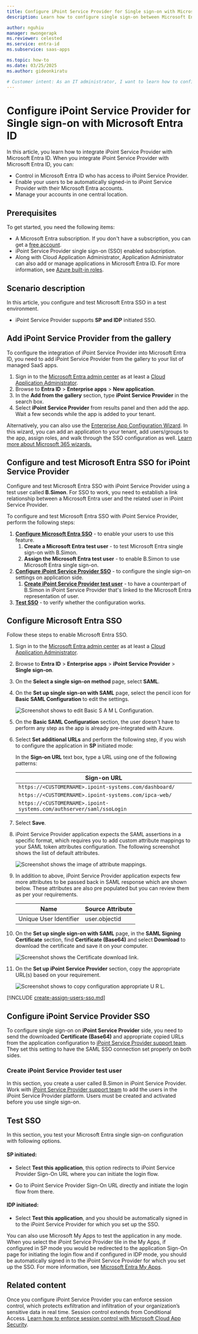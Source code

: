 ```yaml
---
title: Configure iPoint Service Provider for Single sign-on with Microsoft Entra ID
description: Learn how to configure single sign-on between Microsoft Entra ID and iPoint Service Provider.

author: nguhiu
manager: mwongerapk
ms.reviewer: celested
ms.service: entra-id
ms.subservice: saas-apps

ms.topic: how-to
ms.date: 03/25/2025
ms.author: gideonkiratu

# Customer intent: As an IT administrator, I want to learn how to configure single sign-on between Microsoft Entra ID and iPoint Service Provider so that I can control who has access to iPoint Service Provider, enable automatic sign-in with Microsoft Entra accounts, and manage my accounts in one central location.
---
```


# Configure iPoint Service Provider for Single sign-on with Microsoft Entra ID

In this article,  you learn how to integrate iPoint Service Provider with Microsoft Entra ID. When you integrate iPoint Service Provider with Microsoft Entra ID, you can:

* Control in Microsoft Entra ID who has access to iPoint Service Provider.
* Enable your users to be automatically signed-in to iPoint Service Provider with their Microsoft Entra accounts.
* Manage your accounts in one central location.

## Prerequisites

To get started, you need the following items:

* A Microsoft Entra subscription. If you don't have a subscription, you can get a [free account](https://azure.microsoft.com/free/).
* iPoint Service Provider single sign-on (SSO) enabled subscription.
* Along with Cloud Application Administrator, Application Administrator can also add or manage applications in Microsoft Entra ID.
For more information, see [Azure built-in roles](~/identity/role-based-access-control/permissions-reference.md).

## Scenario description

In this article,  you configure and test Microsoft Entra SSO in a test environment.

* iPoint Service Provider supports **SP and IDP** initiated SSO.

## Add iPoint Service Provider from the gallery

To configure the integration of iPoint Service Provider into Microsoft Entra ID, you need to add iPoint Service Provider from the gallery to your list of managed SaaS apps.

1. Sign in to the [Microsoft Entra admin center](https://entra.microsoft.com) as at least a [Cloud Application Administrator](~/identity/role-based-access-control/permissions-reference.md#cloud-application-administrator).
1. Browse to **Entra ID** > **Enterprise apps** > **New application**.
1. In the **Add from the gallery** section, type **iPoint Service Provider** in the search box.
1. Select **iPoint Service Provider** from results panel and then add the app. Wait a few seconds while the app is added to your tenant.

 Alternatively, you can also use the [Enterprise App Configuration Wizard](https://portal.office.com/AdminPortal/home?Q=Docs#/azureadappintegration). In this wizard, you can add an application to your tenant, add users/groups to the app, assign roles, and walk through the SSO configuration as well. [Learn more about Microsoft 365 wizards.](/microsoft-365/admin/misc/azure-ad-setup-guides)

<a name='configure-and-test-azure-ad-sso-for-ipoint-service-provider'></a>

## Configure and test Microsoft Entra SSO for iPoint Service Provider

Configure and test Microsoft Entra SSO with iPoint Service Provider using a test user called **B.Simon**. For SSO to work, you need to establish a link relationship between a Microsoft Entra user and the related user in iPoint Service Provider.

To configure and test Microsoft Entra SSO with iPoint Service Provider, perform the following steps:

1. **[Configure Microsoft Entra SSO](#configure-azure-ad-sso)** - to enable your users to use this feature.
    1. **Create a Microsoft Entra test user** - to test Microsoft Entra single sign-on with B.Simon.
    1. **Assign the Microsoft Entra test user** - to enable B.Simon to use Microsoft Entra single sign-on.
1. **[Configure iPoint Service Provider SSO](#configure-ipoint-service-provider-sso)** - to configure the single sign-on settings on application side.
    1. **[Create iPoint Service Provider test user](#create-ipoint-service-provider-test-user)** - to have a counterpart of B.Simon in iPoint Service Provider that's linked to the Microsoft Entra representation of user.
1. **[Test SSO](#test-sso)** - to verify whether the configuration works.

<a name='configure-azure-ad-sso'></a>

## Configure Microsoft Entra SSO

Follow these steps to enable Microsoft Entra SSO.

1. Sign in to the [Microsoft Entra admin center](https://entra.microsoft.com) as at least a [Cloud Application Administrator](~/identity/role-based-access-control/permissions-reference.md#cloud-application-administrator).
1. Browse to **Entra ID** > **Enterprise apps** > **iPoint Service Provider** > **Single sign-on**.
1. On the **Select a single sign-on method** page, select **SAML**.
1. On the **Set up single sign-on with SAML** page, select the pencil icon for **Basic SAML Configuration** to edit the settings.

   ![Screenshot shows to edit Basic S A M L Configuration.](common/edit-urls.png "Basic Configuration")

1. On the **Basic SAML Configuration** section, the user doesn't have to perform any step as the app is already pre-integrated with Azure.

1. Select **Set additional URLs** and perform the following step, if you wish to configure the application in **SP** initiated mode:

    In the **Sign-on URL** text box, type a URL using one of the following patterns:

    | **Sign-on URL** |
    |-----------|
    | `https://<CUSTOMERNAME>.ipoint-systems.com/dashboard/` |
    | `https://<CUSTOMERNAME>.ipoint-systems.com/ipca-web/` |
    | `https://<CUSTOMERNAME>.ipoint-systems.com/authserver/saml/ssoLogin` |
   
1. Select **Save**.

1. iPoint Service Provider application expects the SAML assertions in a specific format, which requires you to add custom attribute mappings to your SAML token attributes configuration. The following screenshot shows the list of default attributes.

	![Screenshot shows the image of attribute mappings.](common/default-attributes.png "Attributes")

1. In addition to above, iPoint Service Provider application expects few more attributes to be passed back in SAML response which are shown below. These attributes are also pre populated but you can review them as per your requirements.

	| Name | Source Attribute|
	| ------------ | --------- |
	| Unique User Identifier | user.objectid |

1. On the **Set up single sign-on with SAML** page, in the **SAML Signing Certificate** section,  find **Certificate (Base64)** and select **Download** to download the certificate and save it on your computer.

	![Screenshot shows the Certificate download link.](common/certificatebase64.png "Certificate")

1. On the **Set up iPoint Service Provider** section, copy the appropriate URL(s) based on your requirement.

	![Screenshot shows to copy configuration appropriate U R L.](common/copy-configuration-urls.png "Metadata")

<a name='create-an-azure-ad-test-user'></a>

[!INCLUDE [create-assign-users-sso.md](~/identity/saas-apps/includes/create-assign-users-sso.md)]

## Configure iPoint Service Provider SSO

To configure single sign-on on **iPoint Service Provider** side, you need to send the downloaded **Certificate (Base64)** and appropriate copied URLs from the application configuration to [iPoint Service Provider support team](mailto:support@ipoint-systems.de). They set this setting to have the SAML SSO connection set properly on both sides.

### Create iPoint Service Provider test user

In this section, you create a user called B.Simon in iPoint Service Provider. Work with [iPoint Service Provider support team](mailto:support@ipoint-systems.de) to add the users in the iPoint Service Provider platform. Users must be created and activated before you use single sign-on.

## Test SSO

In this section, you test your Microsoft Entra single sign-on configuration with following options. 

#### SP initiated:

* Select **Test this application**, this option redirects to iPoint Service Provider Sign-On URL where you can initiate the login flow.  

* Go to iPoint Service Provider Sign-On URL directly and initiate the login flow from there.

#### IDP initiated:

* Select **Test this application**, and you should be automatically signed in to the iPoint Service Provider for which you set up the SSO. 

You can also use Microsoft My Apps to test the application in any mode. When you select the iPoint Service Provider tile in the My Apps, if configured in SP mode you would be redirected to the application Sign-On page for initiating the login flow and if configured in IDP mode, you should be automatically signed in to the iPoint Service Provider for which you set up the SSO. For more information, see [Microsoft Entra My Apps](/azure/active-directory/manage-apps/end-user-experiences#azure-ad-my-apps).

## Related content

Once you configure iPoint Service Provider you can enforce session control, which protects exfiltration and infiltration of your organization’s sensitive data in real time. Session control extends from Conditional Access. [Learn how to enforce session control with Microsoft Cloud App Security](/cloud-app-security/proxy-deployment-aad).
